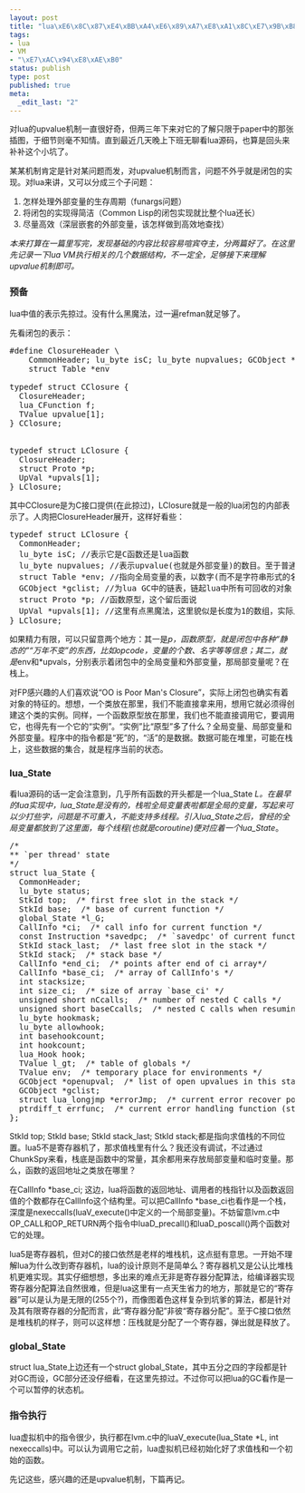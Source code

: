 ```yaml
--- 
layout: post
title: "lua\xE6\x8C\x87\xE4\xBB\xA4\xE6\x89\xA7\xE8\xA1\x8C\xE7\x9B\xB8\xE5\x85\xB3\xE7\x9A\x84\xE5\x87\xA0\xE4\xB8\xAA\xE6\x95\xB0\xE6\x8D\xAE\xE7\xBB\x93\xE6\x9E\x84\xE7\xAC\x94\xE8\xAE\xB0"
tags: 
- lua
- VM
- "\xE7\xAC\x94\xE8\xAE\xB0"
status: publish
type: post
published: true
meta: 
  _edit_last: "2"
---
```

对lua的upvalue机制一直很好奇，但两三年下来对它的了解只限于paper中的那张插图，于细节则毫不知情。直到最近几天晚上下班无聊看lua源码，也算是回头来补补这个小坑了。

某某机制肯定是针对某问题而发，对upvalue机制而言，问题不外乎就是闭包的实现。对lua来讲，又可以分成三个子问题：

1. 怎样处理外部变量的生存周期（funargs问题）
2. 将闭包的实现得简洁（Common Lisp的闭包实现就比整个lua还长）
3. 尽量高效（深层嵌套的外部变量，该怎样做到高效地查找）

<i>本来打算在一篇里写完，发现基础的内容比较容易喧宾夺主，分两篇好了。在这里先记录一下lua VM执行相关的几个数据结构，不一定全，足够接下来理解upvalue机制即可。</i>
<!--more-->

<h3>预备</h3>

lua中值的表示先掠过。没有什么黑魔法，过一遍refman就足够了。

先看闭包的表示：

<pre lang="c">
#define ClosureHeader \
	CommonHeader; lu_byte isC; lu_byte nupvalues; GCObject *gclist; \
	struct Table *env

typedef struct CClosure {
  ClosureHeader;
  lua_CFunction f;
  TValue upvalue[1];
} CClosure;


typedef struct LClosure {
  ClosureHeader;
  struct Proto *p;
  UpVal *upvals[1];
} LClosure;
</pre>

其中CClosure是为C接口提供(在此掠过)，LClosure就是一般的lua闭包的内部表示了。人肉把ClosureHeader展开，这样好看些：

<pre lang="c">
typedef struct LClosure {
  CommonHeader;
  lu_byte isC; //表示它是C函数还是lua函数
  lu_byte nupvalues; //表示upvalue(也就是外部变量)的数目。至于普通的lua函数，就是nupvalues为0的闭包；
  struct Table *env; //指向全局变量的表，以数字(而不是字符串形式的名字)为索引。
  GCObject *gclist; //为lua GC中的链表，链起lua中所有可回收的对象；
  struct Proto *p; //函数原型，这个留后面说
  UpVal *upvals[1]; //这里有点黑魔法，这里貌似是长度为1的数组，实际上在为LClosure申请内存时，lua会根据upvalue的数目来调整LClosure的长度，见luaF_newLclosure(lfunc.c, 33行)。而*upvals[]这个数组的真正长度，就与nupvalues是相等的。
} LClosure;
</pre>

如果精力有限，可以只留意两个地方：其一是*p，函数原型，就是闭包中各种“静态的”“万年不变”的东西，比如opcode，变量的个数、名字等等信息；其二，就是*env和*upvals，分别表示着闭包中的全局变量和外部变量，那局部变量呢？在栈上。

对FP感兴趣的人们喜欢说“OO is Poor Man's Closure”，实际上闭包也确实有着对象的特征的。想想，一个类放在那里，我们不能直接拿来用，想用它就必须得创建这个类的实例。同样，一个函数原型放在那里，我们也不能直接调用它，要调用它，也得先有一个它的“实例”。“实例”比“原型”多了什么？全局变量、局部变量和外部变量。程序中的指令都是“死”的，“活”的是数据。数据可能在堆里，可能在栈上，这些数据的集合，就是程序当前的状态。

<h3>lua_State</h3>

看lua源码的话一定会注意到，几乎所有函数的开头都是一个lua_State *L。在最早的lua实现中，lua_State是没有的，栈啦全局变量表啦都是全局的变量，写起来可以少打些字，问题是不可重入，不能支持多线程。引入lua_State之后，曾经的全局变量都放到了这里面，每个线程(也就是coroutine)便对应着一个lua_State*。

<pre lang="c">
/*
** `per thread' state
*/
struct lua_State {
  CommonHeader;
  lu_byte status;
  StkId top;  /* first free slot in the stack */
  StkId base;  /* base of current function */
  global_State *l_G;
  CallInfo *ci;  /* call info for current function */
  const Instruction *savedpc;  /* `savedpc' of current function */
  StkId stack_last;  /* last free slot in the stack */
  StkId stack;  /* stack base */
  CallInfo *end_ci;  /* points after end of ci array*/
  CallInfo *base_ci;  /* array of CallInfo's */
  int stacksize;
  int size_ci;  /* size of array `base_ci' */
  unsigned short nCcalls;  /* number of nested C calls */
  unsigned short baseCcalls;  /* nested C calls when resuming coroutine */
  lu_byte hookmask;
  lu_byte allowhook;
  int basehookcount;
  int hookcount;
  lua_Hook hook;
  TValue l_gt;  /* table of globals */
  TValue env;  /* temporary place for environments */
  GCObject *openupval;  /* list of open upvalues in this stack */
  GCObject *gclist;
  struct lua_longjmp *errorJmp;  /* current error recover point */
  ptrdiff_t errfunc;  /* current error handling function (stack index) */
};
</pre>

StkId top; StkId base; StkId stack_last; StkId stack;都是指向求值栈的不同位置。lua5不是寄存器机了，那求值栈里有什么？我还没有调试，不过通过ChunkSpy来看，栈底是函数中的常量，其余都用来存放局部变量和临时变量。那么，函数的返回地址之类放在哪里？

在CallInfo *base_ci; 这边，lua将函数的返回地址、调用者的栈指针以及函数返回值的个数都存在CallInfo这个结构里。可以把CallInfo *base_ci也看作是一个栈，深度是nexeccalls(luaV_execute()中定义的一个局部变量)。不妨留意lvm.c中OP_CALL和OP_RETURN两个指令中luaD_precall()和luaD_poscall()两个函数对它的处理。

lua5是寄存器机，但对C的接口依然是老样的堆栈机，这点挺有意思。一开始不理解lua为什么改到寄存器机，lua的设计原则不是简单么？寄存器机又是公认比堆栈机更难实现。其实仔细想想，多出来的难点无非是寄存器分配算法，给编译器实现寄存器分配算法自然很难，但是lua这里有一点天生省力的地方，那就是它的“寄存器”可以是认为是无限的(255个?)，而像图着色这样复杂到坑爹的算法，都是针对及其有限寄存器的分配而言，此“寄存器分配”非彼“寄存器分配”。至于C接口依然是堆栈机的样子，则可以这样想：压栈就是分配了一个寄存器，弹出就是释放了。

<h3>global_State</h3>

struct lua_State上边还有一个struct global_State，其中五分之四的字段都是针对GC而设，GC部分还没仔细看，在这里先掠过。不过你可以把lua的GC看作是一个可以暂停的状态机。

<h3>指令执行</h3>

lua虚拟机中的指令很少，执行都在lvm.c中的luaV_execute(lua_State *L, int nexeccalls)中。可以认为调用它之前，lua虚拟机已经初始化好了求值栈和一个初始的函数。

先记这些，感兴趣的还是upvalue机制，下篇再记。
